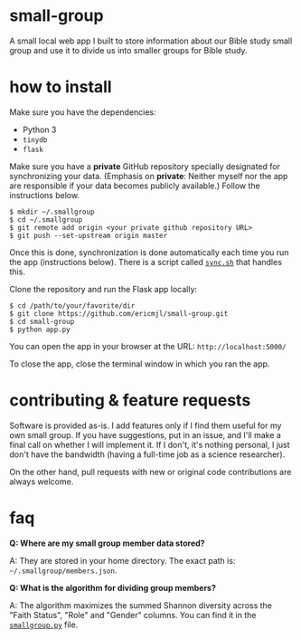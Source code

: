 # small-group
A small local web app I built to store information about our Bible study small group and use it to divide us into smaller groups for Bible study.

# how to install
Make sure you have the dependencies:

- Python 3
- `tinydb`
- `flask`

Make sure you have a **private** GitHub repository specially designated for synchronizing your data. (Emphasis on **private**: Neither myself nor the app are responsible if your data becomes publicly available.) Follow the instructions below.

    $ mkdir ~/.smallgroup
    $ cd ~/.smallgroup
    $ git remote add origin <your private github repository URL>
    $ git push --set-upstream origin master

Once this is done, synchronization is done automatically each time you run the app (instructions below). There is a script called [`sync.sh`](./sync.sh) that handles this.

Clone the repository and run the Flask app locally:

    $ cd /path/to/your/favorite/dir
    $ git clone https://github.com/ericmjl/small-group.git
    $ cd small-group
    $ python app.py

You can open the app in your browser at the URL: `http://localhost:5000/`

To close the app, close the terminal window in which you ran the app.

# contributing & feature requests
Software is provided as-is. I add features only if I find them useful for my own small group. If you have suggestions, put in an issue, and I'll make a final call on whether I will implement it. If I don't, it's nothing personal, I just don't have the bandwidth (having a full-time job as a science researcher).

On the other hand, pull requests with new or original code contributions are always welcome.

# faq
**Q: Where are my small group member data stored?**

A: They are stored in your home directory. The exact path is: `~/.smallgroup/members.json`.

**Q: What is the algorithm for dividing group members?**

A: The algorithm maximizes the summed Shannon diversity across the "Faith Status", "Role" and "Gender" columns. You can find it in the [`smallgroup.py`](./smallgroup.py) file.
